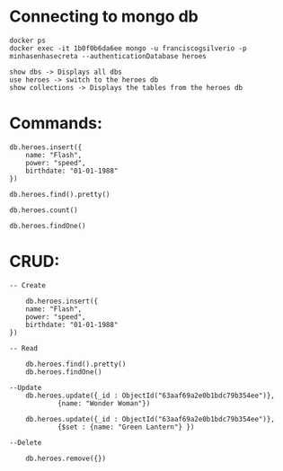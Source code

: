# Connecting to mongo db

    docker ps
    docker exec -it 1b0f0b6da6ee mongo -u franciscogsilverio -p minhasenhasecreta --authenticationDatabase heroes

    show dbs -> Displays all dbs
    use heroes -> switch to the heroes db
    show collections -> Displays the tables from the heroes db

# Commands:

    db.heroes.insert({
        name: "Flash",
        power: "speed",
        birthdate: "01-01-1988"
    })

    db.heroes.find().pretty()

    db.heroes.count()

    db.heroes.findOne()

# CRUD:

    -- Create

        db.heroes.insert({
        name: "Flash",
        power: "speed",
        birthdate: "01-01-1988"
    })

    -- Read

        db.heroes.find().pretty()
        db.heroes.findOne()

    --Update
        db.heroes.update({_id : ObjectId("63aaf69a2e0b1bdc79b354ee")},
                {name: "Wonder Woman"})

        db.heroes.update({_id : ObjectId("63aaf69a2e0b1bdc79b354ee")},
                {$set : {name: "Green Lantern"} })

    --Delete

        db.heroes.remove({})
